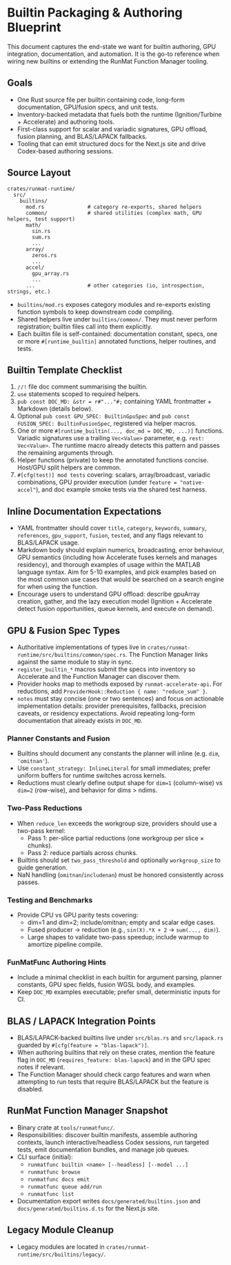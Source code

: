 # Builtin Packaging & Authoring Blueprint

This document captures the end-state we want for builtin authoring, GPU integration, documentation, and automation. It is the go-to reference when wiring new builtins or extending the RunMat Function Manager tooling.

## Goals
- One Rust source file per builtin containing code, long-form documentation, GPU/fusion specs, and unit tests.
- Inventory-backed metadata that fuels both the runtime (Ignition/Turbine + Accelerate) and authoring tools.
- First-class support for scalar and variadic signatures, GPU offload, fusion planning, and BLAS/LAPACK fallbacks.
- Tooling that can emit structured docs for the Next.js site and drive Codex-based authoring sessions.

## Source Layout
```
crates/runmat-runtime/
  src/
    builtins/
      mod.rs              # category re-exports, shared helpers
      common/             # shared utilities (complex math, GPU helpers, test support)
      math/
        sin.rs
        sum.rs
        ...
      array/
        zeros.rs
        ...
      accel/
        gpu_array.rs
        ...
      ...                 # other categories (io, introspection, strings, etc.)
```
- `builtins/mod.rs` exposes category modules and re-exports existing function symbols to keep downstream code compiling.
- Shared helpers live under `builtins/common/`. They must never perform registration; builtin files call into them explicitly.
- Each builtin file is self-contained: documentation constant, specs, one or more `#[runtime_builtin]` annotated functions, helper routines, and tests.

## Builtin Template Checklist
1. `//!` file doc comment summarising the builtin.
2. `use` statements scoped to required helpers.
3. `pub const DOC_MD: &str = r#"..."#;` containing YAML frontmatter + Markdown (details below).
4. Optional `pub const GPU_SPEC: BuiltinGpuSpec` and `pub const FUSION_SPEC: BuiltinFusionSpec`, registered via helper macros.
5. One or more `#[runtime_builtin(..., doc_md = DOC_MD, ...)]` functions. Variadic signatures use a trailing `Vec<Value>` parameter, e.g. `rest: Vec<Value>`. The runtime macro already detects this pattern and passes the remaining arguments through.
6. Helper functions (private) to keep the annotated functions concise. Host/GPU split helpers are common.
7. `#[cfg(test)] mod tests` covering: scalars, array/broadcast, variadic combinations, GPU provider execution (under `feature = "native-accel"`), and doc example smoke tests via the shared test harness.

## Inline Documentation Expectations
- YAML frontmatter should cover `title`, `category`, `keywords`, `summary`, `references`, `gpu_support`, `fusion`, `tested`, and any flags relevant to BLAS/LAPACK usage.
- Markdown body should explain numerics, broadcasting, error behaviour, GPU semantics (including how Accelerate fuses kernels and manages residency), and thorough examples of usage within the MATLAB language syntax. Aim for 5-10 examples, and pick examples based on the most common use cases that would be searched on a search engine for when using the function.
- Encourage users to understand GPU offload: describe gpuArray creation, gather, and the lazy execution model (Ignition + Accelerate detect fusion opportunities, queue kernels, and execute on demand).

## GPU & Fusion Spec Types
- Authoritative implementations of types live in `crates/runmat-runtime/src/builtins/common/spec.rs`. The Function Manager links against the same module to stay in sync.
- `register_builtin_*` macros submit the specs into inventory so Accelerate and the Function Manager can discover them.
- Provider hooks map to methods exposed by `runmat-accelerate-api`. For reductions, add `ProviderHook::Reduction { name: "reduce_sum" }`.
- `notes` must stay concise (one or two sentences) and focus on actionable implementation details: provider prerequisites, fallbacks, precision caveats, or residency expectations. Avoid repeating long-form documentation that already exists in `DOC_MD`.

### Planner Constants and Fusion
- Builtins should document any constants the planner will inline (e.g. `dim`, `'omitnan'`).
- Use `constant_strategy: InlineLiteral` for small immediates; prefer uniform buffers for runtime switches across kernels.
- Reductions must clearly define output shape for `dim=1` (column-wise) vs `dim=2` (row-wise), and behavior for dims > ndims.

### Two-Pass Reductions
- When `reduce_len` exceeds the workgroup size, providers should use a two-pass kernel:
  - Pass 1: per-slice partial reductions (one workgroup per slice × chunks).
  - Pass 2: reduce partials across chunks.
- Builtins should set `two_pass_threshold` and optionally `workgroup_size` to guide generation.
- NaN handling (`omitnan`/`includenan`) must be honored consistently across passes.

### Testing and Benchmarks
- Provide CPU vs GPU parity tests covering:
  - dim=1 and dim=2; include/omitnan; empty and scalar edge cases.
  - Fused producer → reduction (e.g., `sin(X).*X + 2` → `sum(..., dim)`).
  - Large shapes to validate two-pass speedup; include warmup to amortize pipeline compile.

### FunMatFunc Authoring Hints
- Include a minimal checklist in each builtin for argument parsing, planner constants, GPU spec fields, fusion WGSL body, and examples.
- Keep `DOC_MD` examples executable; prefer small, deterministic inputs for CI.

## BLAS / LAPACK Integration Points
- BLAS/LAPACK-backed builtins live under `src/blas.rs` and `src/lapack.rs` guarded by `#[cfg(feature = "blas-lapack")]`.
- When authoring builtins that rely on these crates, mention the feature flag in `DOC_MD` (`requires_feature: blas-lapack`) and in the GPU spec notes if relevant.
- The Function Manager should check cargo features and warn when attempting to run tests that require BLAS/LAPACK but the feature is disabled.

## RunMat Function Manager Snapshot
- Binary crate at `tools/runmatfunc/`.
- Responsibilities: discover builtin manifests, assemble authoring contexts, launch interactive/headless Codex sessions, run targeted tests, emit documentation bundles, and manage job queues.
- CLI surface (initial):
  - `runmatfunc builtin <name> [--headless] [--model ...]`
  - `runmatfunc browse`
  - `runmatfunc docs emit`
  - `runmatfunc queue add/run`
  - `runmatfunc list`
- Documentation export writes `docs/generated/builtins.json` and `docs/generated/builtins.d.ts` for the Next.js site.

## Legacy Module Cleanup
- Legacy modules are located in `crates/runmat-runtime/src/builtins/legacy/`.